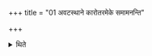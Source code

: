 +++
title = "01 अवटस्थाने कारोतरमेके समामनन्ति"

+++

<details><summary>थिते</summary>

अवटस्थाने कारोतरमेके समामनन्ति १
</details>

